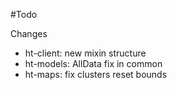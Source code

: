 #Todo

Changes
* ht-client: new mixin structure
* ht-models: AllData fix in common
* ht-maps: fix clusters reset bounds
